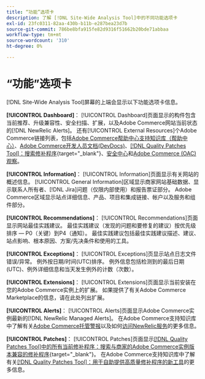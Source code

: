```yaml
---
title: “功能”选项卡
description: 了解 [!DNL Site-Wide Analysis Tool]中的不同功能选项卡
exl-id: 23fc0311-82aa-430b-b11b-e287bea23d7b
source-git-commit: 786be8bfa915fe82d9316f51662b20bde71abbaa
workflow-type: tm+mt
source-wordcount: '310'
ht-degree: 0%

---
```


# “功能”选项卡

[!DNL Site-Wide Analysis Tool]屏幕的上端会显示以下功能选项卡信息。

**[!UICONTROL Dashboard]**： [!UICONTROL Dashboard]页面显示的构件包含当前推荐、升级兼容性、安全扫描、扩展，以及Adobe Commerce网站当前状态的[!DNL NewRelic Alerts]。 还有[!UICONTROL External Resources]个Adobe Commerce链接列表，包括[Adobe Commerce帮助中心支持知识库（帮助中心）](https://experienceleague.adobe.com/docs/commerce-knowledge-base/kb/overview.html)、[Adobe Commerce开发人员文档(DevDocs)](https://developer.adobe.com/commerce/docs/)、[[!DNL Quality Patches Tool]：搜索修补程序](https://experienceleague.adobe.com/tools/commerce-quality-patches/index.html){target="_blank"}、[安全中心](https://helpx.adobe.com/security.html)和[Adobe Commerce (OAC)观察](https://experienceleague.adobe.com/docs/commerce-operations/tools/observation-for-adobe-commerce/intro.html)。

**[!UICONTROL Information]**： [!UICONTROL Information]页面显示有关网站的概述信息。
[!UICONTROL General Information]区域显示商家网站基础数据、显示联系人所有者、[!DNL Jira]问题（仅限内部使用）和报告票证部分。
Adobe Commerce区域显示站点详细信息、产品、项目和集成链接、帐户以及服务和组件部分。

**[!UICONTROL Recommendations]**： [!UICONTROL Recommendations]页面显示网站最佳实践建议。 最佳实践建议（发现的问题和要修复的建议）按优先级排序 — P0（关键）到P4（通知）。
最佳实践建议包括最佳实践建议描述、建议、站点影响、根本原因、方案/先决条件和使用的工具。

**[!UICONTROL Exceptions]**： [!UICONTROL Exceptions]页显示站点日志文件错误/异常。 例外按日期/时间(UTC)排序。
例外信息包括检测到的最后日期(UTC)、例外详细信息和当天发生例外的计数（次数）。

**[!UICONTROL Extensions]**： [!UICONTROL Extensions]页面显示当前安装在您的Adobe Commerce实例上的扩展。 如果提供了有关Adobe Commerce Marketplace的信息，请在此处列出扩展。

**[!UICONTROL Alerts]**： [!UICONTROL Alerts]页面显示Adobe Commerce实例最新的[!DNL NewRelic Managed Alerts]。 在Adobe Commerce支持知识库中了解有关[Adobe Commerce托管警报](https://experienceleague.adobe.com/docs/commerce-knowledge-base/kb/support-tools/managed-alerts/managed-alerts-for-magento-commerce.html)以及如何[访问NewRelic服务](https://experienceleague.adobe.com/docs/commerce-knowledge-base/kb/faq/access-new-relic-services.html)的更多信息。

**[!UICONTROL Patches]**： [!UICONTROL Patches]页面显示[[!DNL Quality Patches Tool]中的所有当前修补程序：搜索与商家的Adobe Commerce实例版本兼容的修补程序](https://experienceleague.adobe.com/tools/commerce-quality-patches/index.html){target="_blank"}。 在Adobe Commerce支持知识库中了解有关[[!DNL Quality Patches Tool]：用于自助提供高质量修补程序的新工具](https://experienceleague.adobe.com/docs/commerce-knowledge-base/kb/announcements/commerce-announcements/magento-quality-patches-released-new-tool-to-self-serve-quality-patches.html)的更多信息。
